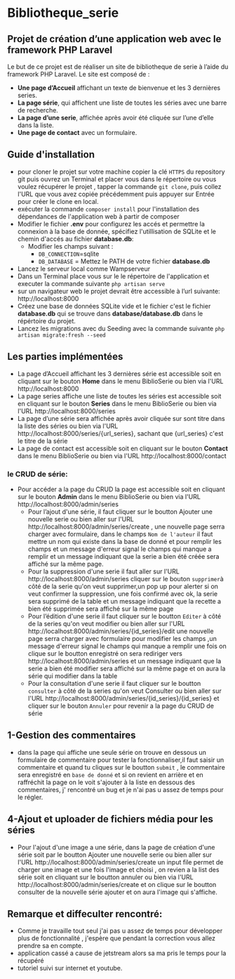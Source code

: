 # Bibliotheque_serie
## Projet de création d’une application web avec le framework PHP Laravel

Le but de ce projet est de réaliser un site de bibliotheque de serie à l’aide du framework PHP Laravel.
Le site est composé de :
- **Une page d’Accueil** affichant un texte de bienvenue et les 3 dernières series.
- **La page série**, qui affichent une liste de toutes les séries avec une barre de recherche.
- **La page d’une serie**, affichée après avoir été cliquée sur l’une d’elle dans la liste.
- **Une page de contact** avec un formulaire.

## Guide d'installation
- pour cloner le projet sur votre machine copier la clé `HTTPS` du repository git puis ouvrez un Terminal et placer vous dans le répertoire ou vous voulez récupérer le projet , tapper la commande `git clone`, puis collez l'URL que vous avez copiée précédemment puis appuyer sur Entrée pour créer le clone en local.
- exécuter la commande `composer install` pour l'installation des dépendances de l'application web à partir de composer 
- Modifier le fichier **.env** pour configurez les accés et permettre la connexion à la base de donnée, spécifiez l'utillisation de SQLite et le chemin d'accés au fichier **database.db**:
    - Modifier les champs suivant :
        - `DB_CONNECTION`=sqlite
        - `DB_DATABASE` = Mettez le PATH de votre fichier **database.db** 
- Lancez le serveur local comme Wampserveur 
- Dans un Terminal place vous sur le le répertoire de l'application et executer la commande suivante `php artisan serve`
- sur un navigateur web le projet devrait être accessible à l’url suivante:
  http://localhost:8000
- Créez une base de données SQLite vide et le fichier c'est le fichier **database.db** qui se trouve dans **database/database.db** dans le répértoire du projet.   
- Lancez les migrations avec du Seeding avec la commande suivante `php artisan migrate:fresh --seed`

## Les parties implémentées
- La page d’Accueil affichant les 3 dernières série est accessible soit en cliquant sur le bouton **Home** dans le menu BiblioSerie ou bien via l'URL http://localhost:8000  
- La page series affiche une liste de toutes les séries est accessible soit en cliquant sur le bouton **Series** dans le menu BiblioSerie ou bien via l'URL http://localhost:8000/series  
- La page d’une série sera affichée après avoir cliquée sur sont titre dans la liste des séries ou bien via l'URL http://localhost:8000/series/{url_series}, sachant que {url_series} c'est le titre de la série
- La page de contact est accessible soit en cliquant sur le bouton **Contact** dans le menu BiblioSerie ou bien via l'URL  http://localhost:8000/contact 

### le CRUD de série:
- Pour accéder a la page du CRUD la page est accessible soit en cliquant sur le bouton **Admin** dans le menu BiblioSerie ou bien via l'URL http://localhost:8000/admin/series 
    - Pour l’ajout d'une série, il faut cliquer sur le boutton Ajouter une nouvelle serie ou bien aller sur l'URL http://localhost:8000/admin/series/create , une nouvelle page serra charger avec formulaire, dans le champs `Nom de l'auteur` il faut mettre un nom qui existe dans la base de donné et pour remplir les champs et  un  message d'erreur signal le champs qui manque a remplir et un message indiquant que la serie a bien été créée sera affiché sur la même page.
    - Pour la suppression d'une serie il faut aller sur l'URL http://localhost:8000/admin/series cliquer sur le bouton `supprimer`à côté de la serie qu'on veut supprimer,un pop up pour alerter si on veut confirmer la suppression, une fois confirmé avec ok, la serie sera supprimé de la table et un message indiquant que la recette a bien été supprimée sera affiché sur la même page 
    - Pour l’édition d'une serie il faut cliquer sur le boutton `Editer` à côté de la series qu'on veut modifier ou bien aller sur l'URL http://localhost:8000/admin/series/{id_series}/edit une nouvelle page serra charger avec formulaire pour modifier les champs ,un  message d'erreur signal le champs qui manque a remplir une fois on clique sur le boutton enregistré  on sera rediriger vers http://localhost:8000/admin/series  et un message indiquant que la serie a bien été modifier sera affiché sur la même page et on aura la série qui modifier dans la table  
    - Pour la consultation d'une serie il faut cliquer sur le boutton `consulter` à côté de la series qu'on veut Consulter ou bien aller sur l'URL http://localhost:8000/admin/series/{id_series}/{id_series}   et cliquer sur le bouton `Annuler` pour revenir a la page du CRUD de série 

## 1-Gestion des commentaires 
- dans la page qui affiche une seule série on trouve en dessous un formulaire de commentaire pour tester la fonctionnaliser,il faut saisir un commentaire et quand tu cliques sur le boutton `submit` , le commentaire sera enregistré en `base de donné` et si on revient en arrière et en raffréchit la page on le voit s'ajouter à la liste en dessous des commentaires, j' rencontré un bug et je n'ai pas u assez de temps pour le régler.
## 4-Ajout et uploader de fichiers média pour les séries
- Pour l'ajout d'une image a une série, dans la page de création d'une série soit par le boutton Ajouter une nouvelle serie ou bien aller sur l'URL http://localhost:8000/admin/series/create un input file permet de charger une image  et une fois l'image et choisi , on revien a la list des série soit en cliquant sur le boutton annuler ou bien via l'URL http://localhost:8000/admin/series/create et on clique sur le boutton consulter de la nouvelle série ajouter et on aura l'image qui s'affiche.

## Remarque et diffeculter rencontré:
- Comme je travaille tout seul j'ai pas u assez de temps pour développer plus de fonctionnalité , j'espère que pendant la correction vous allez prendre sa en compte. 
- application cassé a cause de jetstream alors sa ma pris le temps pour la récupéré 
- tutoriel suivi sur internet et youtube. 
